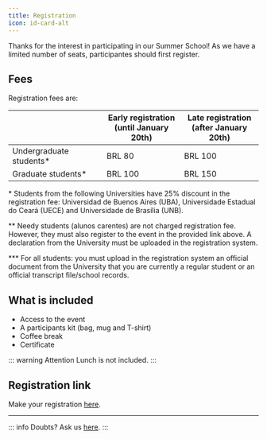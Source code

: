 ```yaml
---
title: Registration
icon: id-card-alt
---
```



Thanks for the interest in participating in our Summer School! As we have a limited number of seats, participantes should first register.

## <i class="fas fa-wallet" style="color:var(--theme-color)"></i> Fees

Registration fees are:

<table class="tg">
<thead>
  <tr>
    <th class="tg-be0x"></th>
    <th class="tg-d2of">Early registration<br>(until January 20th)</th>
    <th class="tg-d2of">Late registration<br>(after January 20th)</th>
  </tr>
</thead>
<tbody>
  <tr>
    <td class="tg-kftd">Undergraduate students*</td>
    <td class="tg-uqo3">BRL 80</td>
    <td class="tg-uqo3"><span style="font-weight:400;font-style:normal">BRL 100</span></td>
  </tr>
  <tr>
    <td class="tg-y9lf">Graduate students*</td>
    <td class="tg-v8f3">BRL 100</td>
    <td class="tg-v8f3">BRL 150</td>
  </tr>
</tbody>
</table>

\*  Students from the following Universities have 25% discount in the registration fee: Universidad de Buenos Aires (UBA), Universidade  Estadual do Ceará (UECE) and Universidade de Brasília (UNB).
 
** Needy students (alunos carentes) are not charged registration fee. However, they must also register to the event in the provided link above. A declaration from the University must be uploaded in the registration system.

*** For all students: you must upload in the registration system an official document from the University that you are currently a regular student or an official transcript file/school records.


## <i class="fas fa-plus" style="color:var(--theme-color)"></i> What is included
- Access to the event
- A participants kit (bag, mug and T-shirt)
- Coffee break
- Certificate

::: warning Attention
Lunch is not included.
:::

## <i class="fas fa-link" style="color:var(--theme-color)"></i> Registration link

Make your registration [here](https://www.even3.com.br/first-summer-school-on-robotic-mission-engineering-rome-416993/).

---

::: info Doubts?
Ask us [here](mailto:romesummerschool@gmail.com).
:::








